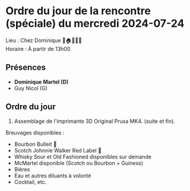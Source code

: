 # Ordre du jour de la rencontre (spéciale) du mercredi 2024-07-24

Lieu :    Chez Dominique  🎄🏠🌳🌲🌵    
Horaire : À partir de 13h00   
## Présences
* **Dominique Martel (D)**  
* Guy Nicol (G)  

## Ordre du jour
1. Assemblage de l'imprimante 3D Original Prusa  MK4. (suite et fin).

Breuvages disponibles :
  * Bourbon Bulleit 🥃  
  * Scotch Johnnie Walker Red Label 🥃
  * Whisky Sour et Old Fashioned disponibles sur demande
  * McMartel disponible (Scotch ou Bourbon + Guiness)
  * Bières
  * Eau et autres diluants à volonté
  * Cocktail, etc.
